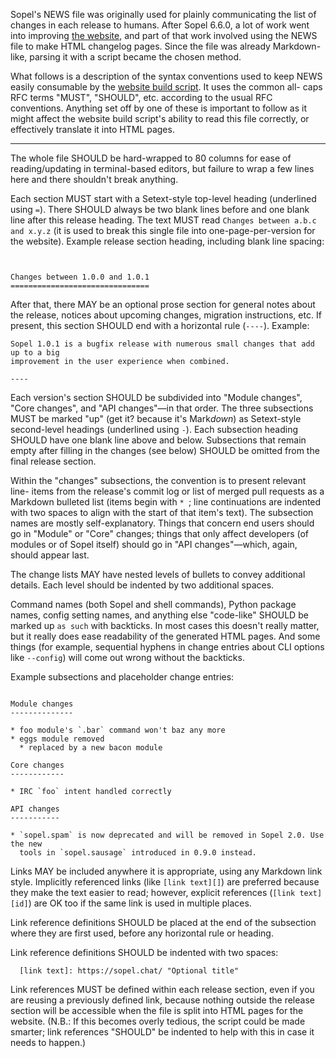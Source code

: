Sopel's NEWS file was originally used for plainly communicating the list of
changes in each release to humans. After Sopel 6.6.0, a lot of work went into
improving [the website](https://sopel.chat/), and part of that work involved
using the NEWS file to make HTML changelog pages. Since the file was already
Markdown-like, parsing it with a script became the chosen method.

What follows is a description of the syntax conventions used to keep NEWS
easily consumable by the [website build script][dvs]. It uses the common all-
caps RFC terms "MUST", "SHOULD", etc. according to the usual RFC conventions.
Anything set off by one of these is important to follow as it might affect the
website build script's ability to read this file correctly, or effectively
translate it into HTML pages.

  [dvs]: https://github.com/sopel-irc/sopel.chat/blob/master/document_versions.py

----

The whole file SHOULD be hard-wrapped to 80 columns for ease of reading/updating
in terminal-based editors, but failure to wrap a few lines here and there
shouldn't break anything.

Each section MUST start with a Setext-style top-level heading (underlined using
`=`). There SHOULD always be two blank lines before and one blank line after
this release heading. The text MUST read `Changes between a.b.c and x.y.z` (it
is used to break this single file into one-page-per-version for the website).
Example release section heading, including blank line spacing:

```


Changes between 1.0.0 and 1.0.1
===============================

```

After that, there MAY be an optional prose section for general notes about the
release, notices about upcoming changes, migration instructions, etc. If
present, this section SHOULD end with a horizontal rule (`----`). Example:

```
Sopel 1.0.1 is a bugfix release with numerous small changes that add up to a big
improvement in the user experience when combined.

----

```

Each version's section SHOULD be subdivided into "Module changes", "Core
changes", and "API changes"—in that order. The three subsections MUST be marked
"up" (get it? because it's Mark*down*) as Setext-style second-level headings
(underlined using `-`). Each subsection heading SHOULD have one blank line above
and below. Subsections that remain empty after filling in the changes (see
below) SHOULD be omitted from the final release section.

Within the "changes" subsections, the convention is to present relevant line-
items from the release's commit log or list of merged pull requests as a
Markdown bulleted list (items begin with `* `; line continuations are indented
with two spaces to align with the start of that item's text). The subsection
names are mostly self-explanatory. Things that concern end users should go in
"Module" or "Core" changes; things that only affect developers (of modules or of
Sopel itself) should go in "API changes"—which, again, should appear last.

The change lists MAY have nested levels of bullets to convey additional details.
Each level should be indented by two additional spaces.

Command names (both Sopel and shell commands), Python package names, config
setting names, and anything else "code-like" SHOULD be marked up `as such` with
backticks. In most cases this doesn't really matter, but it really does ease
readability of the generated HTML pages. And some things (for example,
sequential hyphens in change entries about CLI options like `--config`) will
come out wrong without the backticks.

Example subsections and placeholder change entries:

```

Module changes
--------------

* foo module's `.bar` command won't baz any more
* eggs module removed
  * replaced by a new bacon module

Core changes
------------

* IRC `foo` intent handled correctly

API changes
-----------

* `sopel.spam` is now deprecated and will be removed in Sopel 2.0. Use the new
  tools in `sopel.sausage` introduced in 0.9.0 instead.

```

Links MAY be included anywhere it is appropriate, using any Markdown link style.
Implicitly referenced links (like `[link text][]`) are preferred because they
make the text easier to read; however, explicit references (`[link text][id]`)
are OK too if the same link is used in multiple places.

Link reference definitions SHOULD be placed at the end of the subsection where
they are first used, before any horizontal rule or heading.

Link reference definitions SHOULD be indented with two spaces:

```
  [link text]: https://sopel.chat/ "Optional title"
```

Link references MUST be defined within each release section, even if you are
reusing a previously defined link, because nothing outside the release section
will be accessible when the file is split into HTML pages for the website.
(N.B.: If this becomes overly tedious, the script could be made smarter; link
references "SHOULD" be indented to help with this in case it needs to happen.)
